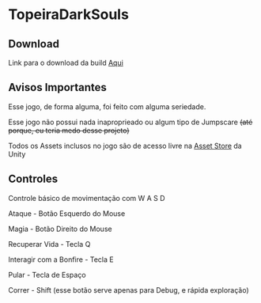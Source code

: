 # TopeiraDarkSouls

## Download

Link para o download da build [Aqui](https://github.com/NicolasLucio/TopeiraDarkSouls/releases/download/0.2/UnityBuild.WIN.7z)

## Avisos Importantes 

Esse jogo, de forma alguma, foi feito com alguma seriedade.

Esse jogo não possui nada inaproprieado ou algum tipo de Jumpscare ~~(até porque, eu teria medo desse projeto)~~

Todos os Assets inclusos no jogo são de acesso livre na [Asset Store](https://assetstore.unity.com) da Unity

## Controles

Controle básico de movimentação com W A S D

Ataque - Botão Esquerdo do Mouse

Magia - Botão Direito do Mouse

Recuperar Vida - Tecla Q

Interagir com a Bonfire - Tecla E

Pular - Tecla de Espaço

Correr - Shift (esse botão serve apenas para Debug, e rápida exploração)

